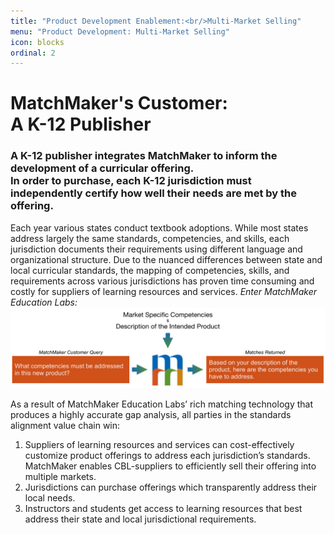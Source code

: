 ```yaml
---
title: "Product Development Enablement:<br/>Multi-Market Selling"
menu: "Product Development: Multi-Market Selling"
icon: blocks
ordinal: 2
---
```

# MatchMaker's Customer:<br/>A K-12 Publisher 

### A K-12 publisher integrates MatchMaker to inform the development of a curricular offering.<br/>In order to purchase, each K-12 jurisdiction must independently certify how well their needs are met by the offering.

Each year various states conduct textbook adoptions. While most states address largely the same standards, competencies, and skills, each jurisdiction documents their requirements using different language and organizational structure. Due to the nuanced differences between state and local curricular standards, the mapping of competencies, skills, and requirements across various jurisdictions has proven time consuming and costly for suppliers of learning resources and services. *Enter MatchMaker Education Labs:*
![MatchMaker Publisher Align Content Diagram](/mmassets/MM-Example-Product.svg)

As a result of MatchMaker Education Labs’ rich matching technology that produces a highly accurate gap analysis, all parties in the standards alignment value chain win:

1. Suppliers of learning resources and services can cost-effectively customize product offerings to address each jurisdiction’s standards. MatchMaker enables CBL-suppliers to efficiently sell their offering into multiple markets.
2. Jurisdictions can purchase offerings which transparently address their local needs.
3. Instructors and students get access to learning resources that best address their state and local jurisdictional requirements.


